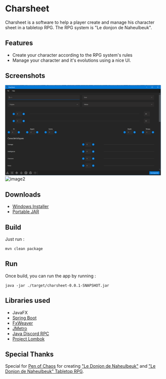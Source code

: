 # Charsheet

Charsheet is a software to help a player create and manage his character sheet in a tabletop RPG. The RPG system is "Le donjon de Naheulbeuk".

## Features

* Create your character according to the RPG system's rules 
* Manage your character and it's evolutions using a nice UI.

## Screenshots

![image1](https://github.com/Ombrelin/charsheet/blob/master/screenshots/2020-05-15%2014_40_50-CharSheet.png?raw=true)
![image2](https://github.com/Ombrelin/charsheet/blob/master/screenshots/2020-05-15%2014_41_12-charsheet%20%E2%80%93%20README.md%20IntelliJ%20IDEA.png?raw=true)

## Downloads

* [Windows Installer](https://github.com/Ombrelin/charsheet/releases/download/1/charsheet-setup.exe)
* [Portable JAR](https://github.com/Ombrelin/charsheet/releases/download/1/charsheet-0.0.1-SNAPSHOT.jar)

## Build

Just run :

```
mvn clean package
```

## Run 

Once build, you can run the app by running :

```
java -jar ./target/charsheet-0.0.1-SNAPSHOT.jar
```

## Libraries used

- JavaFX
- [Spring Boot](https://github.com/spring-projects/spring-boot)
- [FxWeaver](https://github.com/rgielen/javafx-weaver)
- [JMetro](https://github.com/JFXtras/jfxtras-styles)
- [Java Discord RPC](https://github.com/MinnDevelopment/java-discord-rpc)
- [Project Lombok](https://github.com/rzwitserloot/lombok)

## Special Thanks

Special for [Pen of Chaos](http://www.penofchaos.com/) for creating ["Le Donjon de Naheulbeuk"](http://www.penofchaos.com/warham/donjon.htm) and ["Le Donjon de Naheulbeuk" Tabletop RPG](https://www.naheulbeuk.com/).
